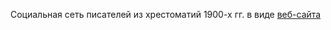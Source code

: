 Социальная сеть писателей из хрестоматий 1900-х гг. в виде [веб-сайта](https://calturins.github.io/russian_anthologies "веб-сайта")
